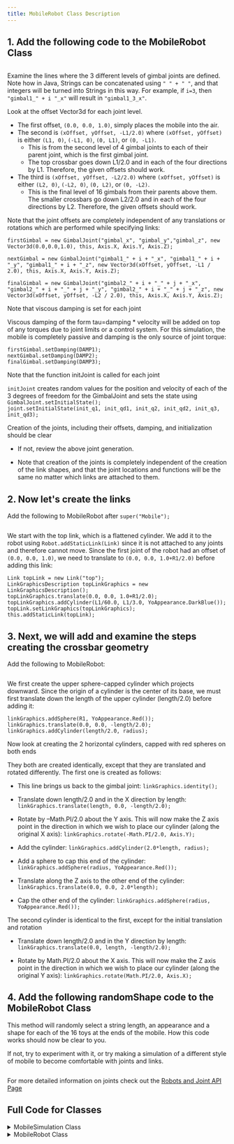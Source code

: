 ```yaml
---
title: MobileRobot Class Description
---
```

<div id="mainPortion">

## 1. Add the following code to the MobileRobot Class

<pre><code data-url-index="0" data-snippet="multipleportions" data-portions='[["public MobileRobot()","\n\n"],["// create first gimbal joint","/\*\*"]]' id="MobileRobotConstructor"></code></pre>

Examine the lines where the 3 different levels of gimbal joints are defined. Note how in Java, Strings can be concatenated using `" " + " "`, and that integers will be turned into Strings in this way. For example, if `i=3`, then `"gimbal1_" + i "_x"` will result in `"gimbal1_3_x"`.
   
   Look at the offset Vector3d for each joint level. 
   
   * The first offset, `(0.0, 0.0, 1.0)`, simply places the mobile into the air. 
   * The second is `(xOffset, yOffset, -L1/2.0)` where `(xOffset, yOffset)` is either `(L1, 0)`, `(-L1, 0)`, `(0, L1)`, or `(0, -L1)`. 
       * This is from the second level of 4 gimbal joints to each of their parent joint, which is the first gimbal joint. 
       * The top crossbar goes down L1/2.0 and in each of the four directions by L1. Therefore, the given offsets should work. 
   * The third is `(xOffset, yOffset, -L2/2.0)` where `(xOffset, yOffset)` is either `(L2, 0)`, `(-L2, 0)`, `(0, L2)`, or `(0, -L2)`.
       * This is the final level of 16 gimbals from their parents above them. The smaller crossbars go down L2/2.0 and in each of the four directions by L2. Therefore, the given offsets should work. 
   
   
   
Note that the joint offsets are completely independent of any translations or rotations which are performed while specifying links:
   
   `firstGimbal = new GimbalJoint("gimbal_x", "gimbal_y","gimbal_z", new Vector3d(0.0,0.0,1.0), this, Axis.X, Axis.Y, Axis.Z);`  
   
   `nextGimbal = new GimbalJoint("gimbal1_" + i + "_x", "gimbal1_" + i + "_y", "gimbal1_" + i + "_z", new Vector3d(xOffset, yOffset, -L1 / 2.0), this, Axis.X, Axis.Y, Axis.Z);`  
   
   `finalGimbal = new GimbalJoint("gimbal2_" + i + "_" + j + "_x", "gimbal2_" + i + "_" + j + "_y", "gimbal2_" + i + "_" + j + "_z", new Vector3d(xOffset, yOffset, -L2 / 2.0), this, Axis.X, Axis.Y, Axis.Z);`
    
    
Note that viscous damping is set for each joint

   Viscous damping of the form tau=damping * velocity will be added on top of any torques due to joint limits or a control system. For this simulation, the mobile is completely passive and damping is the only source of joint torque:
   
   `firstGimbal.setDamping(DAMP1);`  
   `nextGimbal.setDamping(DAMP2);`  
   `finalGimbal.setDamping(DAMP3);`
    
    
    
Note that the function initJoint is called for each joint

   `initJoint` creates random values for the position and velocity of each of the 3 degrees of freedom for the GimbalJoint and sets the state using `GimbalJoint.setInitialState();`  
   `joint.setInitialState(init_q1, init_qd1, init_q2, init_qd2, init_q3, init_qd3);`
   
   
   
Creation of the joints, including their offsets, damping, and initialization should be clear

   * If not, review the above joint generation.
   
   * Note that creation of the joints is completely independent of the creation of the link shapes, and that the joint locations and functions will be the same no matter which links are attached to them.
   

## 2. Now let's create the links
   Add the following to MobileRobot after `super("Mobile");`
   
<pre><code data-url-index="0" data-snippet="portion" data-start="// Create the top" data-end="// create first gimbal joint at the top of the mobile" id="MobileRobotCreateLinks"></code></pre>

We start with the top link, which is a flattened cylinder.
We add it to the robot using `Robot.addStaticLink(Link)` since it is not attached to any joints and therefore cannot move.
Since the first joint of the robot had an offset of `(0.0, 0.0, 1.0)`, we need to translate to `(0.0, 0.0, 1.0+R1/2.0)` before adding this link:

   `Link topLink = new Link("top");`      
   `LinkGraphicsDescription topLinkGraphics = new LinkGraphicsDescription();`  
   `topLinkGraphics.translate(0.0, 0.0, 1.0+R1/2.0);`  
   `topLinkGraphics.addCylinder(L1/60.0, L1/3.0, YoAppearance.DarkBlue());`  
   `topLink.setLinkGraphics(topLinkGraphics);`  
   `this.addStaticLink(topLink);`


## 3. Next, we will add and examine the steps creating the crossbar geometry
   Add the following to MobileRobot:
<pre><code data-url-index="0" data-snippet="portion" data-start="/**&#10    * Creates a cross bar link from the given parameters." data-end=" /**&#10    *" id="MobileRobotCrossBar"></code></pre>

We first create the upper sphere-capped cylinder which projects downward. Since the origin of a cylinder is the center of its base, we must first translate down the length of the upper cylinder (length/2.0) before adding it:
   
   `linkGraphics.addSphere(R1, YoAppearance.Red());`  
   `linkGraphics.translate(0.0, 0.0, -length/2.0);`   
   `linkGraphics.addCylinder(length/2.0, radius);`  

Now look at creating the 2 horizontal cylinders, capped with red spheres on both ends

They both are created identically, except that they are translated and rotated differently. The first one is created as follows:
      
   * This line brings us back to the gimbal joint: `linkGraphics.identity();`   
 
   * Translate down length/2.0 and in the X direction by length: `linkGraphics.translate(length, 0.0, -length/2.0);`   
      
   * Rotate by –Math.PI/2.0 about the Y axis. This will now make the Z axis point in the direction in which we wish to place our cylinder (along the original X axis): `linkGraphics.rotate(-Math.PI/2.0, Axis.Y);`
       
   * Add the cylinder: `linkGraphics.addCylinder(2.0*length, radius);`
        
   * Add a sphere to cap this end of the cylinder: `linkGraphics.addSphere(radius, YoAppearance.Red());`
            
   * Translate along the Z axis to the other end of the cylinder: `linkGraphics.translate(0.0, 0.0, 2.0*length);`
       
   * Cap the other end of the cylinder: `linkGraphics.addSphere(radius, YoAppearance.Red());`


The second cylinder is identical to the first, except for the initial translation and rotation
       
   * Translate down length/2.0 and in the Y direction by length: `linkGraphics.translate(0.0, length, -length/2.0);`
       
   * Rotate by Math.PI/2.0 about the X axis. This will now make the Z axis point in the direction in which we wish to place our cylinder (along the original Y axis): `linkGraphics.rotate(Math.PI/2.0, Axis.X);`
   
   
## 4. Add the following randomShape code to the MobileRobot Class

This method will randomly select a string length, an appearance and a shape for each of the 16 toys at the ends of the mobile. How this code works should now be clear to you.

If not, try to experiment with it, or try making a simulation of a different style of mobile to become comfortable with joints and links.

<pre><code data-url-index="0" data-snippet="portion" data-start="/**&#10    * Generates a random link shape with a thin cylinder" id="MobileRobotRandomShape"></code></pre>


For more detailed information on joints check out the [Robots and Joint API Page](https://ihmcroboticsdocs.github.io/simulation-construction-set/docs/01-definition-robot.html)


## Full Code for Classes
<details>
<summary>MobileSimulation Class</summary>
<pre><code data-url-index="1" data-snippet="complete" id="MobileSimClass"></code></pre>
</details>

<details>
<summary>MobileRobot Class</summary>
<pre><code data-url-index="0" data-snippet="complete" id="MobileRobotClass"></code></pre>
</details>

<script src="../snippetautomation/codesnippets.js" id="snippetscript" sources=Array.of("https://rawgit.com/ihmcrobotics/ihmc-open-robotics-software/master/example-simulations/src/main/java/us/ihmc/exampleSimulations/mobile/MobileRobot.java","https://rawgit.com/ihmcrobotics/ihmc-open-robotics-software/master/example-simulations/src/main/java/us/ihmc/exampleSimulations/mobile/MobileSimulation.java")></script>

</div>
